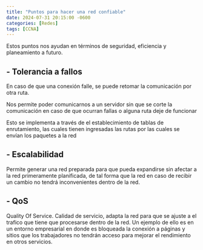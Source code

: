 ```yaml
---
title: "Puntos para hacer una red confiable"
date: 2024-07-31 20:15:00 -0600
categories: [Redes]
tags: [CCNA]
---
```


Estos puntos nos ayudan en términos de seguridad, eficiencia y planeamiento a futuro.

## - Tolerancia a fallos

En caso de que una conexión falle, se puede retomar la comunicación por otra ruta.

Nos permite poder comunicarnos a un servidor sin que se corte la comunicación en caso de que ocurran fallas o alguna ruta deje de funcionar 

Esto se implementa a través de el establecimiento de tablas de enrutamiento, las cuales tienen ingresadas las rutas por las cuales se envían los paquetes a la red

## - Escalabilidad

Permite generar una red preparada para que pueda expandirse sin afectar a la red primeramente planificada, de tal forma que la red en caso de recibir un cambio no tendrá inconvenientes dentro de la red.

## - QoS

Quality Of Service. Calidad de servicio, adapta la red para que se ajuste a el trafico que tiene que procesarse dentro de la red.  Un ejemplo de ello es en un entorno empresarial en donde es bloqueada la conexión a páginas y sitios que los trabajadores no tendrán acceso para mejorar el rendimiento en otros servicios.
